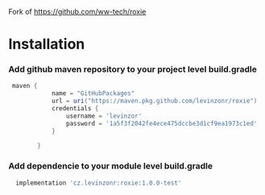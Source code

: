 Fork of https://github.com/ww-tech/roxie

# Installation

### Add github maven repository to your project level build.gradle
```groovy
 maven {
            name = "GitHubPackages"
            url = uri("https://maven.pkg.github.com/levinzonr/roxie")
            credentials {
                username = 'levinzor'
                password = '1a5f3f2042fe4ece475dccbe3d1cf9ea1973c1ed'
            }

        }
```

### Add dependencie to your module level build.gradle
```groovy
  implementation 'cz.levinzonr:roxie:1.0.0-test'
 ```
